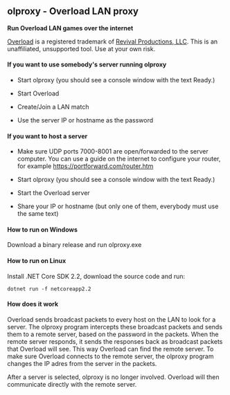 ## olproxy - Overload LAN proxy

**Run Overload LAN games over the internet**

[Overload](https://playoverload.com) is a registered trademark of [Revival Productions, LLC](https://www.revivalprod.com).
This is an unaffiliated, unsupported tool. Use at your own risk.

#### If you want to use somebody's server running olproxy

- Start olproxy (you should see a console window with the text Ready.)

- Start Overload

- Create/Join a LAN match

- Use the server IP or hostname as the password

#### If you want to host a server

-  Make sure UDP ports 7000-8001 are open/forwarded to the server computer. You
   can use a guide on the internet to configure your router, for example https://portforward.com/router.htm

-  Start olproxy (you should see a console window with the text Ready.)

-  Start the Overload server

-  Share your IP or hostname (but only one of them, everybody must use the same text)

#### How to run on Windows

Download a binary release and run olproxy.exe

#### How to run on Linux

Install .NET Core SDK 2.2, download the source code and run:

`dotnet run -f netcoreapp2.2`


#### How does it work

Overload sends broadcast packets to every host on the LAN to look for a server. The olproxy program intercepts these broadcast packets and sends them to a remote server, based on the password in the packets. When the remote server responds, it sends the responses back as broadcast packets that Overload will see. This way Overload can find the remote server. To make sure Overload connects to the remote server, the olproxy program changes the IP adres from the server in the packets.

After a server is selected, olproxy is no longer involved. Overload will then communicate directly with the remote server.
